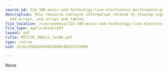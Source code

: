 ```yaml
---
course_id: 21m-380-music-and-technology-live-electronics-performance-practices-spring-2011
description: This resource contains information related to slowing signals, lists
  and arrays, and arrays and tables.
file_location: /coursemedia/21m-380-music-and-technology-live-electronics-performance-practices-spring-2011/15cbc256b82d45842800c86d227c6986_MIT21M_380S11_lec06.pdf
file_type: application/pdf
layout: pdf
title: MIT21M_380S11_lec06.pdf
type: course
uid: 15cbc256b82d45842800c86d227c6986

---
```

None